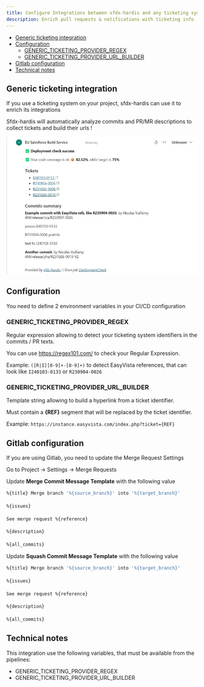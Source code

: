 ```yaml
---
title: Configure Integrations between sfdx-hardis and any ticketing system
description: Enrich pull requests & notifications with ticketing info
---
```

<!-- markdownlint-disable MD013 -->

- [Generic ticketing integration](#generic-ticketing-integration)
- [Configuration](#configuration)
  - [GENERIC_TICKETING_PROVIDER_REGEX](#generic_ticketing_provider_regex)
  - [GENERIC_TICKETING_PROVIDER_URL_BUILDER](#generic_ticketing_provider_url_builder)
- [Gitlab configuration](#gitlab-configuration)
- [Technical notes](#technical-notes)

## Generic ticketing integration

If you use a ticketing system on your project, sfdx-hardis can use it to enrich its integrations

Sfdx-hardis will automatically analyze commits and PR/MR descriptions to collect tickets and build their urls !

![](assets/images/screenshot-generic-ticketing.jpg)

## Configuration

You need to define 2 environment variables in your CI/CD configuration

### GENERIC_TICKETING_PROVIDER_REGEX

Regular expression allowing to detect your ticketing system identifiers in the commits / PR texts.

You can use <https://regex101.com/> to check your Regular Expression.

Example: `([R|I][0-9]+-[0-9]+)` to detect EasyVista references, that can look like `I240103-0133` or
`R230904-0026`

### GENERIC_TICKETING_PROVIDER_URL_BUILDER

Template string allowing to build a hyperlink from a ticket identifier.

Must contain a **{REF}** segment that will be replaced by the ticket identifier.

Example: `https://instance.easyvista.com/index.php?ticket={REF}`

## Gitlab configuration

If you are using Gitlab, you need to update the Merge Request Settings

Go to Project -> Settings -> Merge Requests

Update **Merge Commit Message Template** with the following value

```sh
%{title} Merge branch '%{source_branch}' into '%{target_branch}'

%{issues}

See merge request %{reference}

%{description}

%{all_commits}
```

Update **Squash Commit Message Template** with the following value

```sh
%{title} Merge branch '%{source_branch}' into '%{target_branch}'

%{issues}

See merge request %{reference}

%{description}

%{all_commits}
```

## Technical notes

This integration use the following variables, that must be available from the pipelines:

- GENERIC_TICKETING_PROVIDER_REGEX
- GENERIC_TICKETING_PROVIDER_URL_BUILDER
